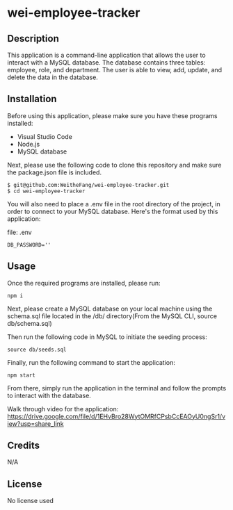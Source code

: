 # wei-employee-tracker

## Description

This application is a command-line application that allows the user to interact with a MySQL database. The database contains three tables: employee, role, and department. The user is able to view, add, update, and delete the data in the database.

## Installation

Before using this application, please make sure you have these programs installed:

- Visual Studio Code
- Node.js
- MySQL database

Next, please use the following code to clone this repository and make sure the package.json file is included.

```
$ git@github.com:WeitheFang/wei-employee-tracker.git
$ cd wei-employee-tracker
```

You will also need to place a .env file in the root directory of the project, in order to connect to your MySQL database. Here's the format used by this application:

file: .env

```
DB_PASSWORD=''
```

## Usage

Once the required programs are installed, please run:

```
npm i
```

Next, please create a MySQL database on your local machine using the schema.sql file located in the /db/ directory(From the MySQL CLI, source db/schema.sql)

Then run the following code in MySQL to initiate the seeding process:

```
source db/seeds.sql
```

Finally, run the following command to start the application:

```
npm start
```

From there, simply run the application in the terminal and follow the prompts to interact with the database.

Walk through video for the application: https://drive.google.com/file/d/1EHvBro28WytOMRfCPsbCcEAOyU0ngSr1/view?usp=share_link

## Credits

N/A

## License

No license used
